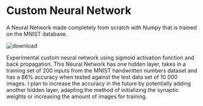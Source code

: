 # Custom Neural Network
A Neural Network made completely from scratch with Numpy that is trained on the MNIST database.

![download](https://github.com/yahoolinovich/custom_nn_MNIST/assets/106834198/aee9839c-cbdc-430c-9181-0191078211e0)

Experimental custom neural network using sigmoid activation function and back propagation. This Neural Network has one hidden layer, takes in a training set of 200 inputs from the MNIST handwritten numbers dataset and has a 86% accuracy when tested against the test data set of 10 000 images. I plan to increase the accuracy in the future by potentially adding another hidden layer, adapting the method of initializing the synaptic weights or increasing the amount of images for training.

